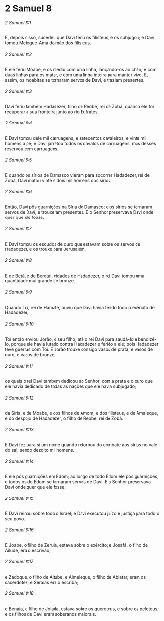 # 2 Samuel 8

###### 2 Samuel 8:1

E, depois disso, sucedeu que Davi feriu os filisteus, e os subjugou; e Davi tomou Metegue-Amá da mão dos filisteus.

###### 2 Samuel 8:2

E ele feriu Moabe, e os mediu com uma linha, lançando-os ao chão; e com duas linhas para os matar, e com uma linha inteira para manter vivo. E, assim, os moabitas se tornaram servos de Davi, e traziam presentes.

###### 2 Samuel 8:3

Davi feriu também Hadadezer, filho de Reobe, rei de Zobá, quando ele foi recuperar a sua fronteira junto ao rio Eufrates.

###### 2 Samuel 8:4

E Davi tomou dele mil carruagens, e setecentos cavaleiros, e vinte mil homens a pé; e Davi jarretou todos os cavalos de carruagens, mas desses reservou cem carruagens.

###### 2 Samuel 8:5

E quando os sírios de Damasco vieram para socorrer Hadadezer, rei de Zobá, Davi matou vinte e dois mil homens dos sírios.

###### 2 Samuel 8:6

Então, Davi pôs guarnições na Síria de Damasco; e os sírios se tornaram servos de Davi, e trouxeram presentes. E o Senhor preservava Davi onde quer que ele fosse.

###### 2 Samuel 8:7

E Davi tomou os escudos de ouro que estavam sobre os servos de Hadadezer, e os trouxe para Jerusalém.

###### 2 Samuel 8:8

E de Betá, e de Berotai, cidades de Hadadezer, o rei Davi tomou uma quantidade mui grande de bronze.

###### 2 Samuel 8:9

Quando Toí, rei de Hamate, ouviu que Davi havia ferido todo o exército de Hadadezer,

###### 2 Samuel 8:10

Toí então enviou Jorão, o seu filho, até o rei Davi para saudá-lo e bendizê-lo, porque ele havia lutado contra Hadadezer e ferido a ele; pois Hadadezer teve guerras com Toí. E Jorão trouxe consigo vasos de prata, e vasos de ouro, e vasos de bronze;

###### 2 Samuel 8:11

os quais o rei Davi também dedicou ao Senhor, com a prata e o ouro que ele havia dedicado de todas as nações que ele havia subjugado;

###### 2 Samuel 8:12

da Síria, e de Moabe, e dos filhos de Amom, e dos filisteus, e de Amaleque, e do despojo de Hadadezer, o filho de Reobe, rei de Zobá.

###### 2 Samuel 8:13

E Davi fez para si um nome quando retornou do combate aos sírios no vale do sal, sendo dezoito mil homens.

###### 2 Samuel 8:14

E ele pôs guarnições em Edom; ao longo de todo Edom ele pôs guarnições, e todos os de Edom se tornaram servos de Davi. E o Senhor preservava Davi onde quer que ele fosse.

###### 2 Samuel 8:15

E Davi reinou sobre todo o Israel; e Davi executou juízo e justiça para todo o seu povo.

###### 2 Samuel 8:16

E Joabe, o filho de Zeruia, estava sobre o exército; e Josafá, o filho de Ailude, era o escrivão;

###### 2 Samuel 8:17

e Zadoque, o filho de Aitube, e Aimeleque, o filho de Abiatar, eram os sacerdotes; e Seraías era o escriba;

###### 2 Samuel 8:18

e Benaia, o filho de Joiada, estava sobre os quereteus, e sobre os peleteus; e os filhos de Davi eram soberanos maiorais.

